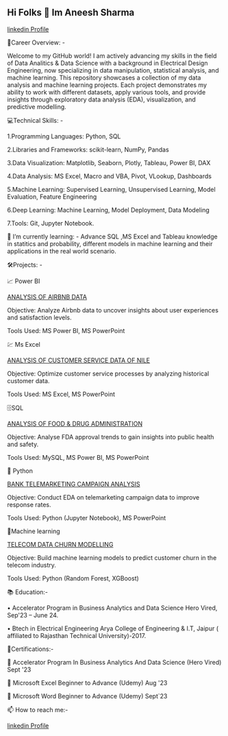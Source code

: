 ## Hi Folks  👋 Im Aneesh Sharma  

[linkedin Profile](linkedin.com/in/aneesh-sharma-bb5644a8) 

🚀Career Overview: -

Welcome to my GitHub world! I am actively advancing my skills in the field of Data Analitics & Data Science with a background in Electrical Design Engineering, now specializing in data manipulation, statistical analysis, and machine learning. This repository showcases a collection of my data analysis and machine learning projects. Each project demonstrates my ability to work with different datasets, apply various tools, and provide insights through exploratory data analysis (EDA), visualization, and predictive modelling.

💻Technical Skills: -

1.Programming Languages: Python, SQL

2.Libraries and Frameworks: scikit-learn, NumPy, Pandas

3.Data Visualization: Matplotlib, Seaborn, Plotly, Tableau, Power BI, DAX

4.Data Analysis: MS Excel, Macro and VBA, Pivot, VLookup, Dashboards

5.Machine Learning: Supervised Learning, Unsupervised Learning, Model Evaluation, Feature Engineering

6.Deep Learning: Machine Learning, Model Deployment, Data Modeling

7.Tools: Git, Jupyter Notebook.

🌱 I’m currently learning: -
Advance SQL ,MS Excel and Tableau knowledge in statitics and probability, different models in machine learning and their applications in the real world scenario.

🛠️Projects: -

📈 Power BI
 
[ANALYSIS OF AIRBNB DATA](https://github.com/aneesh09/Analysis-of-Airbnb.git) 

Objective: Analyze Airbnb data to uncover insights about user experiences and satisfaction levels.

Tools Used: MS Power BI, MS PowerPoint

💹 Ms Excel

[ANALYSIS OF CUSTOMER SERVICE DATA OF NILE](https://github.com/aneesh09/Analyses-of-Customer-Service-Data-using-Microsoft-Excel.git) 

Objective: Optimize customer service processes by analyzing historical customer data.

Tools Used: MS Excel, MS PowerPoint

🗄️SQL

[ANALYSIS OF FOOD & DRUG ADMINISTRATION](https://github.com/aneesh09/-SQL-Data-Analysis-and-Visualization-with-Power-BI-for-FDA.git) 

Objective: Analyse FDA approval trends to gain insights into public health and safety.

Tools Used: MySQL, MS Power BI, MS PowerPoint

💱 Python

[BANK TELEMARKETING CAMPAIGN ANALYSIS](https://github.com/aneesh09/Case-Study-Bank-Telemarketing-Campaign.git) 

Objective: Conduct EDA on telemarketing campaign data to improve response rates.

Tools Used: Python (Jupyter Notebook), MS PowerPoint
 
🤖Machine learning

[TELECOM DATA CHURN MODELLING](https://github.com/aneesh09/Capstone-Project--Machine-Learning-Project---Churn-Modelling.git) 

Objective: Build machine learning models to predict customer churn in the telecom industry.

Tools Used: Python (Random Forest, XGBoost)

📚 Education:-

•	Accelerator Program in Business Analytics and Data Science Hero Vired, Sep'23 – June 24.

•	Btech in Electrical Engineering Arya College of Engineering & I.T, Jaipur ( affiliated to Rajasthan Technical University)-2017.

🏅Certifications:-

	Accelerator Program In Business Analytics And Data Science (Hero Vired) Sept '23

	Microsoft Excel Beginner to Advance (Udemy)  Aug '23

	Microsoft Word Beginner to Advance (Udemy) Sept`23

📫 How to reach me:-

[linkedin Profile](linkedin.com/in/aneesh-sharma-bb5644a8) 

